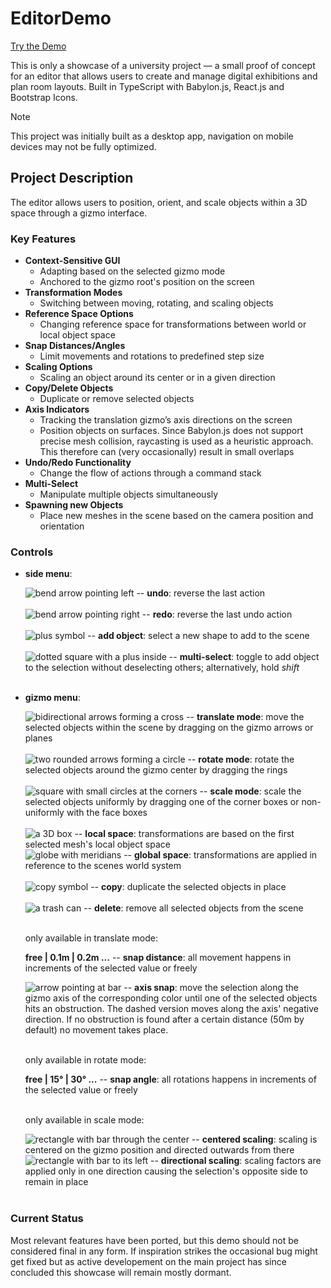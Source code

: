 # EditorDemo

[Try the Demo](https://99-knots.github.io/EditorDemo/)

This is only a showcase of a university project — a small proof of concept for an editor that allows users to create and manage digital exhibitions and plan room layouts. Built in TypeScript with Babylon.js, React.js and Bootstrap Icons.

> [!NOTE]
> This project was initially built as a desktop app, navigation on mobile devices may not be fully optimized.

## Project Description

The editor allows users to position, orient, and scale objects within a 3D space through a gizmo interface.

### Key Features

- **Context-Sensitive GUI**
  - Adapting based on the selected gizmo mode
  - Anchored to the gizmo root's position on the screen
- **Transformation Modes**
  - Switching between moving, rotating, and scaling objects
- **Reference Space Options**
  - Changing reference space for transformations between world or local object space
- **Snap Distances/Angles**
  - Limit movements and rotations to predefined step size
- **Scaling Options**
  - Scaling an object around its center or in a given direction
- **Copy/Delete Objects**
  - Duplicate or remove selected objects
- **Axis Indicators**
  - Tracking the translation gizmo’s axis directions on the screen
  - Position objects on surfaces. Since Babylon.js does not support precise mesh collision, raycasting is used as a heuristic approach. This therefore can (very occasionally) result in small overlaps
- **Undo/Redo Functionality**
  - Change the flow of actions through a command stack
- **Multi-Select**
  - Manipulate multiple objects simultaneously
- **Spawning new Objects**
  - Place new meshes in the scene based on the camera position and orientation

### Controls
 - **side menu**:

     <picture>
        <source media="(prefers-color-scheme: dark)" srcset="https://github.com/user-attachments/assets/9b1562a6-67aa-49b5-a0e3-f23fc37dcc76">
        <source media="(prefers-color-scheme: light)" srcset="https://github.com/user-attachments/assets/89eb5c66-9ec0-4c57-8f77-83d7581df2cd">
        <img alt="bend arrow pointing left" src="https://github.com/user-attachments/assets/89eb5c66-9ec0-4c57-8f77-83d7581df2cd">
      </picture>
       -- <b>undo</b>: reverse the last action
       </br></br>
       
     <picture>
        <source media="(prefers-color-scheme: dark)" srcset="https://github.com/user-attachments/assets/4ded2041-9dfc-402e-95d4-a6edf060143b">
        <source media="(prefers-color-scheme: light)" srcset="https://github.com/user-attachments/assets/3eedd281-3441-495c-9bf2-7a7c2af525b0">
        <img alt="bend arrow pointing right" src="https://github.com/user-attachments/assets/3eedd281-3441-495c-9bf2-7a7c2af525b0">
      </picture>
       -- <b>redo</b>: reverse the last undo action
       </br></br>
       
      <picture>
        <source media="(prefers-color-scheme: dark)" srcset="https://github.com/user-attachments/assets/d7b010f2-0877-4109-859c-02efbbc506e8">
        <source media="(prefers-color-scheme: light)" srcset="https://github.com/user-attachments/assets/e6d15bbd-4f62-478e-990f-447464450033">
        <img alt="plus symbol" src="https://github.com/user-attachments/assets/e6d15bbd-4f62-478e-990f-447464450033">
      </picture>
       -- <b>add object</b>: select a new shape to add to the scene
       </br></br>
       
     <picture>
        <source media="(prefers-color-scheme: dark)" srcset="https://github.com/user-attachments/assets/fa48ce72-1ef6-40ce-972a-2cc317a18aaa">
        <source media="(prefers-color-scheme: light)" srcset="https://github.com/user-attachments/assets/2e85a8ad-67d3-4cf1-82be-6db8aea7d26e">
        <img alt="dotted square with a plus inside" src="https://github.com/user-attachments/assets/2e85a8ad-67d3-4cf1-82be-6db8aea7d26e">
      </picture>
       -- <b>multi-select</b>: toggle to add object to the selection without deselecting others; alternatively, hold <i>shift</i>
       </br></br>
       
 - **gizmo menu**:

    <picture>
      <source media="(prefers-color-scheme: dark)" srcset="https://github.com/user-attachments/assets/7c5405cb-5389-4cfb-a3be-3dac0f42ed76">
      <source media="(prefers-color-scheme: light)" srcset="https://github.com/user-attachments/assets/82e94262-4bea-4fcf-89cb-a226f457325d">
      <img alt="bidirectional arrows forming a cross" src="https://github.com/user-attachments/assets/82e94262-4bea-4fcf-89cb-a226f457325d">
    </picture>
     -- <b>translate mode</b>: move the selected objects within the scene by dragging on the gizmo arrows or planes
     </br></br>
     
    <picture>
      <source media="(prefers-color-scheme: dark)" srcset="https://github.com/user-attachments/assets/c158b178-830b-4c95-95d9-d3cd29f8e470">
      <source media="(prefers-color-scheme: light)" srcset="https://github.com/user-attachments/assets/9091449d-9627-41c9-a174-97116579204b">
      <img alt="two rounded arrows forming a circle" src="https://github.com/user-attachments/assets/9091449d-9627-41c9-a174-97116579204b">
    </picture>
     -- <b>rotate mode</b>: rotate the selected objects around the gizmo center by dragging the rings
     </br></br>
     
    <picture>
      <source media="(prefers-color-scheme: dark)" srcset="https://github.com/user-attachments/assets/33785e1b-a73b-474b-a4e3-d027d290cb10">
      <source media="(prefers-color-scheme: light)" srcset="https://github.com/user-attachments/assets/9731ec19-432f-4677-975f-23d63b89de4b">
      <img alt="square with small circles at the corners" src="https://github.com/user-attachments/assets/9731ec19-432f-4677-975f-23d63b89de4b">
    </picture>
     -- <b>scale mode</b>: scale the selected objects uniformly by dragging one of the corner boxes or non-uniformly with the face boxes
     </br></br>

    <picture>
      <source media="(prefers-color-scheme: dark)" srcset="https://github.com/user-attachments/assets/84142e73-10b4-47a8-b874-916566699306">
      <source media="(prefers-color-scheme: light)" srcset="https://github.com/user-attachments/assets/5ef410c5-b50e-4852-9a1d-40ba08b93675">
      <img alt="a 3D box" src="https://github.com/user-attachments/assets/5ef410c5-b50e-4852-9a1d-40ba08b93675">
    </picture>
     -- <b>local space</b>: transformations are based on the first selected mesh's local object space
     </br>
     
    <picture>
      <source media="(prefers-color-scheme: dark)" srcset="https://github.com/user-attachments/assets/ddfd26d6-8cb7-4081-95e2-eed3e7874631">
      <source media="(prefers-color-scheme: light)" srcset="https://github.com/user-attachments/assets/53042c0c-ad60-44f8-902c-145f60221baf">
      <img alt="globe with meridians" src="https://github.com/user-attachments/assets/53042c0c-ad60-44f8-902c-145f60221baf">
    </picture>
     -- <b>global space</b>: transformations are applied in reference to the scenes world system
     </br></br>
     
    <picture>
      <source media="(prefers-color-scheme: dark)" srcset="https://github.com/user-attachments/assets/35f2ed09-a42b-4de1-a79e-5e8e941bafe0">
      <source media="(prefers-color-scheme: light)" srcset="https://github.com/user-attachments/assets/3d2db39e-4a2d-4b71-acc3-3e7076b63590">
      <img alt="copy symbol" src="https://github.com/user-attachments/assets/3d2db39e-4a2d-4b71-acc3-3e7076b63590">
    </picture>
     -- <b>copy</b>: duplicate the selected objects in place
     </br></br>
     
    <picture>
      <source media="(prefers-color-scheme: dark)" srcset="https://github.com/user-attachments/assets/75ad1acb-1246-4a53-ade4-a0d65b6bfbc2">
      <source media="(prefers-color-scheme: light)" srcset="https://github.com/user-attachments/assets/2657798e-c87b-4757-8564-eb3dbf4b3534">
      <img alt="a trash can" src="https://github.com/user-attachments/assets/2657798e-c87b-4757-8564-eb3dbf4b3534">
    </picture>
     -- <b>delete</b>: remove all selected objects from the scene
     </br></br>

    only available in translate mode:
   
   **free | 0.1m | 0.2m ...** -- **snap distance**: all movement happens in increments of the selected value or freely
   </br>

   <picture>
      <source media="(prefers-color-scheme: dark)" srcset="https://github.com/user-attachments/assets/b6b56857-8f5e-44de-b7fb-7001b223efcc">
      <source media="(prefers-color-scheme: light)" srcset="https://github.com/user-attachments/assets/f1e5ddc9-2388-489e-bc21-beed3282067c">
      <img alt="arrow pointing at bar" src="https://github.com/user-attachments/assets/f1e5ddc9-2388-489e-bc21-beed3282067c">
    </picture>
     -- <b>axis snap</b>: move the selection along the gizmo axis of the corresponding color until one of the selected objects hits an obstruction. The dashed version moves along the axis' negative direction. If no obstruction is found after a certain distance (50m by default) no movement takes place.
     </br></br>

    only available in rotate mode:
   
   **free | 15° | 30° ...** -- **snap angle**: all rotations happens in increments of the selected value or freely
   </br></br>

    only available in scale mode:
   
    <picture>
      <source media="(prefers-color-scheme: dark)" srcset="https://github.com/user-attachments/assets/d5a53e17-69b5-43d9-ad7c-07f9898e61a7">
      <source media="(prefers-color-scheme: light)" srcset="https://github.com/user-attachments/assets/ea0752d6-fbd2-478d-9ef5-3a72efd8d3c7">
      <img alt="rectangle with bar through the center" src="https://github.com/user-attachments/assets/ea0752d6-fbd2-478d-9ef5-3a72efd8d3c7">
    </picture>
     -- <b>centered scaling</b>: scaling is centered on the gizmo position and directed outwards from there
     </br>
     
    <picture>
      <source media="(prefers-color-scheme: dark)" srcset="https://github.com/user-attachments/assets/34d1d604-603b-428c-9776-f362b50a3fce">
      <source media="(prefers-color-scheme: light)" srcset="https://github.com/user-attachments/assets/0c9a25fa-edb8-4716-abfd-b27b4fe4647d">
      <img alt="rectangle with bar to its left" src="https://github.com/user-attachments/assets/0c9a25fa-edb8-4716-abfd-b27b4fe4647d">
    </picture>
     -- <b>directional scaling</b>: scaling factors are applied only in one direction causing the selection's opposite side to remain in place
     </br></br>

     
### Current Status

Most relevant features have been ported, but this demo should not be considered final in any form. If inspiration strikes the occasional bug might get fixed but as active developement on the main project has since concluded this showcase will remain mostly dormant.
